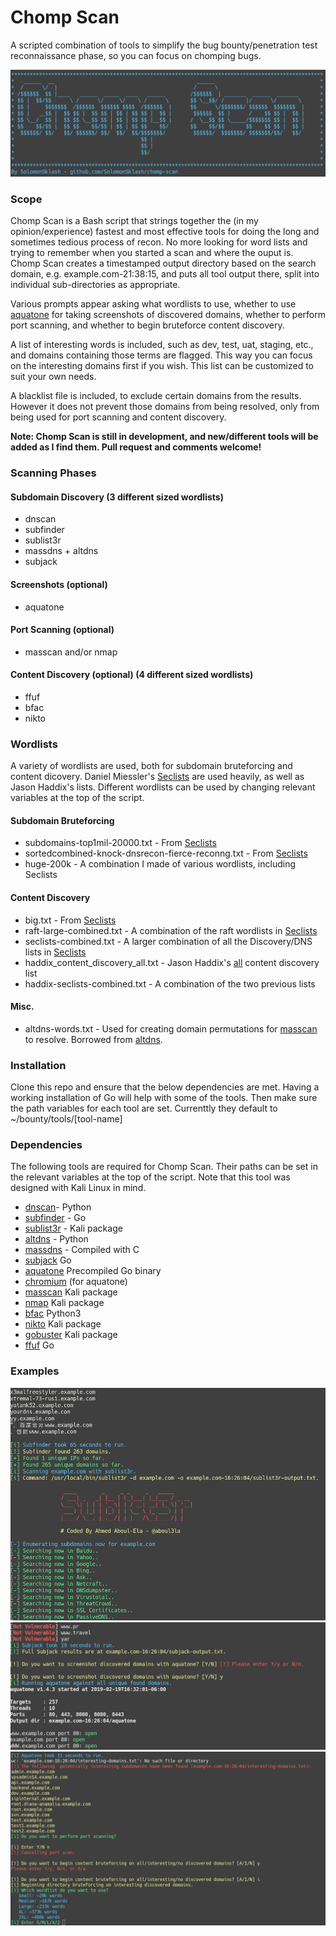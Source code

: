 # Chomp Scan

A scripted combination of tools to simplify the bug bounty/penetration test reconnaissance phase, so you can focus on chomping bugs.

![](screenshots/screenshot10.png)

### Scope
Chomp Scan is a Bash script that strings together the (in my opinion/experience) fastest and most effective tools for doing the long and sometimes tedious process of recon. No more looking for word lists and trying to remember when you started a scan and where the ouput is. Chomp Scan creates a timestamped output directory based on the search domain, e.g. example.com-21:38:15, and puts all tool output there, split into individual sub-directories as appropriate.

Various prompts appear asking what wordlists to use, whether to use [aquatone](https://github.com/michenriksen/aquatone) for taking screenshots of discovered domains, whether to perform port scanning, and whether to begin bruteforce content discovery.

A list of interesting words is included, such as dev, test, uat, staging, etc., and domains containing those terms are flagged. This way you can focus on the interesting domains first if you wish. This list can be customized to suit your own needs.

A blacklist file is included, to exclude certain domains from the results. However it does not prevent those domains from being resolved, only from being used for port scanning and content discovery.

**Note: Chomp Scan is still in development, and new/different tools will be added as I find them. Pull request and comments welcome!**

### Scanning Phases

#### Subdomain Discovery (3 different sized wordlists)
* dnscan
* subfinder
* sublist3r
* massdns + altdns
* subjack

#### Screenshots (optional)
* aquatone

#### Port Scanning (optional)
* masscan and/or nmap

#### Content Discovery (optional) (4 different sized wordlists)
* ffuf
* bfac
* nikto


### Wordlists

A variety of wordlists are used, both for subdomain bruteforcing and content dicovery. Daniel Miessler's [Seclists](https://github.com/danielmiessler/SecLists) are used heavily, as well as Jason Haddix's lists. Different wordlists can be used by changing relevant variables at the top of the script.

#### Subdomain Bruteforcing
* subdomains-top1mil-20000.txt - From [Seclists](https://github.com/danielmiessler/SecLists)
* sortedcombined-knock-dnsrecon-fierce-reconng.txt - From [Seclists](https://github.com/danielmiessler/SecLists) 
* huge-200k - A combination I made of various wordlists, including Seclists

#### Content Discovery
* big.txt - From [Seclists](https://github.com/danielmiessler/SecLists)
* raft-large-combined.txt - A combination of the raft wordlists in [Seclists](https://github.com/danielmiessler/SecLists)
* seclists-combined.txt - A larger combination of all the Discovery/DNS lists in [Seclists](https://github.com/danielmiessler/SecLists)
* haddix_content_discovery_all.txt - Jason Haddix's [all](https://gist.github.com/jhaddix/b80ea67d85c13206125806f0828f4d10/) content discovery list
* haddix-seclists-combined.txt - A combination of the two previous lists

#### Misc.
* altdns-words.txt - Used for creating domain permutations for [masscan](https://github.com/robertdavidgraham/masscan) to resolve. Borrowed from [altdns](https://github.com/infosec-au/altdns/blob/master/words.txt).

### Installation
Clone this repo and ensure that the below dependencies are met. Having a working installation of Go will help with some of the tools.
Then make sure the path variables for each tool are set. Currenttly they default to ~/bounty/tools/[tool-name]

### Dependencies

The following tools are required for Chomp Scan. Their paths can be set in the relevant variables at the top of the script. Note that this tool was designed with Kali Linux in mind.

* [dnscan](https://github.com/rbsec/dnscan)- Python
* [subfinder](https://github.com/subfinder/subfinder) - Go
* [sublist3r](https://github.com/aboul3la/Sublist3r) - Kali package
* [altdns](https://github.com/infosec-au/altdns) - Python
* [massdns](https://github.com/blechschmidt/massdns) - Compiled with C
* [subjack](https://github.com/haccer/subjack) Go
* [aquatone](https://github.com/michenriksen/aquatone) Precompiled Go binary
* [chromium](https://www.chromium.org/) (for aquatone)
* [masscan](https://github.com/robertdavidgraham/masscan) Kali package
* [nmap](https://www.nmap.org) Kali package
* [bfac](https://github.com/mazen160/bfac) Python3
* [nikto](https://cirt.net/nikto2) Kali package
* [gobuster](https://github.com/OJ/gobuster) Kali package
* [ffuf](https://github.com/ffuf/ffuf) Go

### Examples
![](screenshots/screenshot05.png)
![](screenshots/screenshot07.png)
![](screenshots/screenshot09.png)
